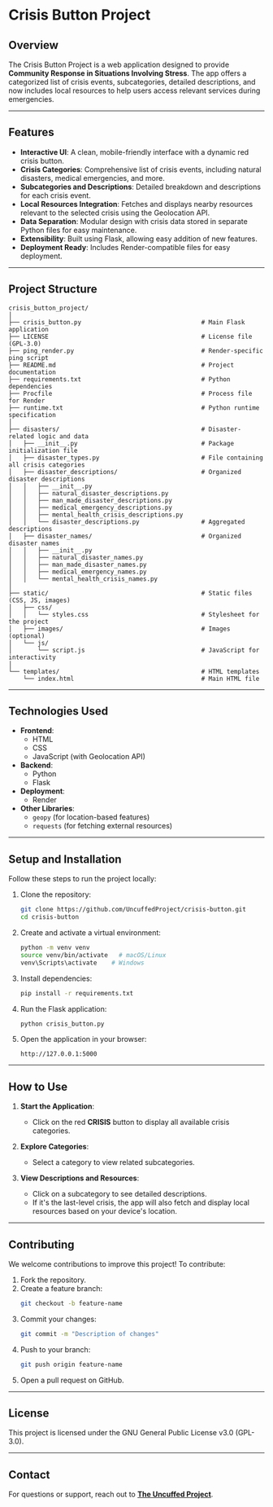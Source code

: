 # Crisis Button Project

## **Overview**
The Crisis Button Project is a web application designed to provide **Community Response in Situations Involving Stress**. The app offers a categorized list of crisis events, subcategories, detailed descriptions, and now includes local resources to help users access relevant services during emergencies.

---

## **Features**
- **Interactive UI**: A clean, mobile-friendly interface with a dynamic red crisis button.
- **Crisis Categories**: Comprehensive list of crisis events, including natural disasters, medical emergencies, and more.
- **Subcategories and Descriptions**: Detailed breakdown and descriptions for each crisis event.
- **Local Resources Integration**: Fetches and displays nearby resources relevant to the selected crisis using the Geolocation API.
- **Data Separation**: Modular design with crisis data stored in separate Python files for easy maintenance.
- **Extensibility**: Built using Flask, allowing easy addition of new features.
- **Deployment Ready**: Includes Render-compatible files for easy deployment.

---

## **Project Structure**
```plaintext
crisis_button_project/
│
├── crisis_button.py                                 # Main Flask application
├── LICENSE                                          # License file (GPL-3.0)
├── ping_render.py                                   # Render-specific ping script
├── README.md                                        # Project documentation
├── requirements.txt                                 # Python dependencies
├── Procfile                                         # Process file for Render
├── runtime.txt                                      # Python runtime specification
│
├── disasters/                                       # Disaster-related logic and data
│   ├── __init__.py                                  # Package initialization file
│   ├── disaster_types.py                            # File containing all crisis categories
│   ├── disaster_descriptions/                       # Organized disaster descriptions
│   │   ├── __init__.py
│   │   ├── natural_disaster_descriptions.py
│   │   ├── man_made_disaster_descriptions.py
│   │   ├── medical_emergency_descriptions.py
│   │   ├── mental_health_crisis_descriptions.py
│   │   └── disaster_descriptions.py                 # Aggregated descriptions
│   ├── disaster_names/                              # Organized disaster names
│   │   ├── __init__.py
│   │   ├── natural_disaster_names.py
│   │   ├── man_made_disaster_names.py
│   │   ├── medical_emergency_names.py
│   │   └── mental_health_crisis_names.py
│
├── static/                                          # Static files (CSS, JS, images)
│   ├── css/
│   │   └── styles.css                               # Stylesheet for the project
│   ├── images/                                      # Images (optional)
│   └── js/
│       └── script.js                                # JavaScript for interactivity
│
└── templates/                                       # HTML templates
    └── index.html                                   # Main HTML file
```

---

## **Technologies Used**
- **Frontend**:
  - HTML
  - CSS
  - JavaScript (with Geolocation API)
- **Backend**:
  - Python
  - Flask
- **Deployment**:
  - Render
- **Other Libraries**:
  - `geopy` (for location-based features)
  - `requests` (for fetching external resources)

---

## **Setup and Installation**
Follow these steps to run the project locally:

1. Clone the repository:
   ```bash
   git clone https://github.com/UncuffedProject/crisis-button.git
   cd crisis-button
   ```

2. Create and activate a virtual environment:
   ```bash
   python -m venv venv
   source venv/bin/activate   # macOS/Linux
   venv\Scripts\activate    # Windows
   ```

3. Install dependencies:
   ```bash
   pip install -r requirements.txt
   ```

4. Run the Flask application:
   ```bash
   python crisis_button.py
   ```

5. Open the application in your browser:
   ```
   http://127.0.0.1:5000
   ```

---

## **How to Use**
1. **Start the Application**:
   - Click on the red **CRISIS** button to display all available crisis categories.

2. **Explore Categories**:
   - Select a category to view related subcategories.

3. **View Descriptions and Resources**:
   - Click on a subcategory to see detailed descriptions.
   - If it's the last-level crisis, the app will also fetch and display local resources based on your device's location.

---

## **Contributing**
We welcome contributions to improve this project! To contribute:
1. Fork the repository.
2. Create a feature branch:
   ```bash
   git checkout -b feature-name
   ```
3. Commit your changes:
   ```bash
   git commit -m "Description of changes"
   ```
4. Push to your branch:
   ```bash
   git push origin feature-name
   ```
5. Open a pull request on GitHub.

---

## **License**
This project is licensed under the GNU General Public License v3.0 (GPL-3.0).

---

## **Contact**
For questions or support, reach out to **[The Uncuffed Project](https://www.TheUncuffedProject.org)**.

